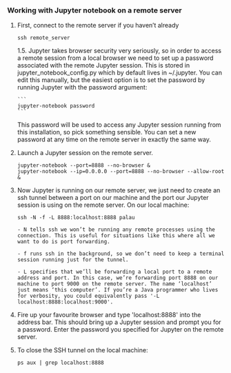 ---
---
### Working with Jupyter notebook on a remote  server

1.  First, connect to the remote server if you haven’t already

    ```
    ssh remote_server
    ```

    1.5. Jupyter takes browser security very seriously, so in order to access a remote session from a local browser we need to set up a password associated with the remote Jupyter session. This is stored in jupyter_notebook_config.py which by default lives in ~/.jupyter. You can edit this manually, but the easiest option is to set the password by running Jupyter with the password argument:

        ```
        jupyter-notebook password
        ```

    This password will be used to access any Jupyter session running from this installation, so pick something sensible. You can set a new password at any time on the remote server in exactly the same way.

2.  Launch a Jupyter session on the remote server.

    ```
    jupyter-notebook --port=8888 --no-browser &
    jupyter-notebook --ip=0.0.0.0 --port=8888 --no-browser --allow-root &
    ```

3.  Now Jupyter is running on our remote server, we just need to create an ssh tunnel between a port on our machine and the port our Jupyter session is using on the remote server. On our local machine:

    ```
    ssh -N -f -L 8888:localhost:8888 palau

    - N tells ssh we won’t be running any remote processes using the connection. This is useful for situations like this where all we want to do is port forwarding.

    - f runs ssh in the background, so we don’t need to keep a terminal session running just for the tunnel.

    - L specifies that we’ll be forwarding a local port to a remote address and port. In this case, we’re forwarding port 8888 on our machine to port 9000 on the remote server. The name ‘localhost’ just means ‘this computer’. If you’re a Java programmer who lives for verbosity, you could equivalently pass '-L localhost:8888:localhost:9000'.
    ```

4.  Fire up your favourite browser and type 'localhost:8888' into the address bar. This should bring up a Jupyter session and prompt you for a password. Enter the password you specified for Jupyter on the remote server.

5.  To close the SSH tunnel on the local machine:
    ```
    ps aux | grep localhost:8888
    ```
